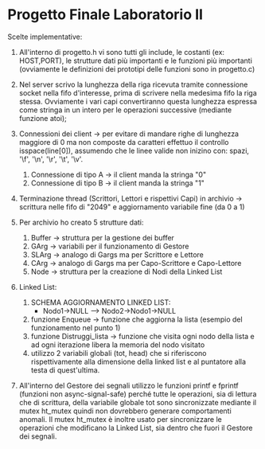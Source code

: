 # Progetto Finale Laboratorio II

Scelte implementative:

1. All'interno di progetto.h vi sono tutti gli include, le costanti (ex: HOST,PORT), le strutture dati più importanti e le funzioni più importanti (ovviamente le definizioni dei prototipi delle funzioni sono in progetto.c)

2. Nel server scrivo la lunghezza della riga ricevuta tramite connessione socket nella fifo d'interesse, prima di scrivere nella medesima fifo la riga stessa. Ovviamente i vari capi convertiranno questa lunghezza espressa come stringa in un intero per le operazioni successive (mediante funzione atoi);

3. Connessioni dei client -> per evitare di mandare righe di lunghezza maggiore di 0 ma non composte da caratteri effettuo il controllo isspace(line\[0\]), assumendo che le linee valide non inizino con: spazi, '\f', '\n', '\r', '\t', '\v'.
	1. Connessione di tipo A  -> il client manda la stringa "0"
	2. Connessione di tipo B -> il client manda la stringa "1"

5. Terminazione thread (Scrittori, Lettori e rispettivi Capi) in archivio -> scrittura nelle fifo di "2049" e aggiornamento variabile fine (da 0 a 1)

6. Per archivio ho creato 5 strutture dati:
	1. Buffer -> struttura per la gestione dei buffer
	2. GArg -> variabili per il funzionamento di Gestore
	3. SLArg -> analogo di Gargs ma per Scrittore e Lettore
	4. CArg -> analogo di Gargs ma per Capo-Scrittore e Capo-Lettore
	5. Node -> struttura per la creazione di Nodi della Linked List

7. Linked List:
	1. SCHEMA AGGIORNAMENTO LINKED LIST:
		- Nodo1->NULL  -->  Nodo2->Nodo1->NULL
	2. funzione Enqueue -> funzione che aggiorna la lista (esempio del funzionamento nel punto 1)
	3. funzione Distruggi_lista -> funzione che visita ogni nodo della lista e ad ogni iterazione libera la memoria del nodo visitato
	4. utilizzo 2 variabili globali (tot, head) che si riferiscono rispettivamente alla dimensione della linked list e al puntatore alla testa di quest'ultima.

8. All'interno del Gestore dei segnali utilizzo le funzioni printf e fprintf (funzioni non async-signal-safe) perché tutte le operazioni, sia di lettura che di scrittura, della variabile globale tot sono sincronizzate mediante il mutex ht_mutex quindi non dovrebbero generare comportamenti anomali. Il mutex ht_mutex è inoltre usato per sincronizzare le operazioni che modificano la Linked List, sia dentro che fuori il Gestore dei segnali.
